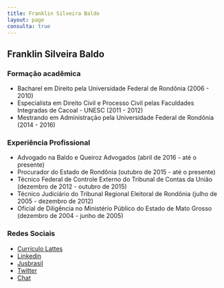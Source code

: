 ```yaml
---
title: Franklin Silveira Baldo
layout: page
consulta: true
---
```


## Franklin Silveira Baldo

### Formação acadêmica

* Bacharel em Direito pela Universidade Federal de Rondônia (2006 - 2010)
* Especialista em Direito Civil e Processo Civil pelas Faculdades Integradas de Cacoal - UNESC (2011 - 2012)
* Mestrando em Administração pela Universidade Federal de Rondônia (2014 - 2016)

### Experiência Profissional

* Advogado na Baldo e Queiroz Advogados (abril de 2016 - até o presente)
* Procurador do Estado de Rondônia (outubro de 2015 - até o presente)
* Técnico Federal de Controle Externo do Tribunal de Contas da União (dezembro de 2012 - outubro de 2015)
* Técnico Judiciário do Tribunal Regional Eleitoral de Rondônia (julho de 2005 - dezembro de 2012)
* Oficial de Diligência no Ministério Público do Estado de Mato Grosso (dezembro de 2004 - junho de 2005)

### Redes Sociais

* [Currículo Lattes](http://buscatextual.cnpq.br/buscatextual/visualizacv.do?id=K4384333Z9)
* [Linkedin](https://www.linkedin.com/in/franklinbaldo)
* [Jusbrasil](http://franklinbaldo.jusbrasil.com.br)
* [Twitter](https://twitter.com/franklinbaldo)
* [Chat](https://tawk.to/franklinbaldo)
